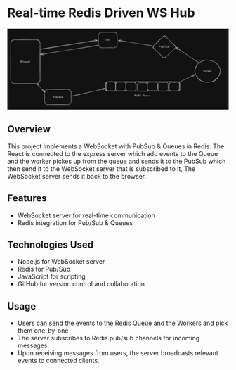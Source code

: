 # Real-time Redis Driven WS Hub

![System Architecture](/client/public/arch.png)

## Overview

This project implements a WebSocket with PubSub & Queues in Redis. The React is connected to the express server which add events to the Queue and the worker pickes up from the queue and sends it to the PubSub which then send it to the WebSocket server that is subscribed to it, The WebSocket server sends it back to the browser.

## Features

- WebSocket server for real-time communication
- Redis integration for Pub/Sub & Queues

## Technologies Used

- Node.js for WebSocket server
- Redis for Pub/Sub
- JavaScript for scripting
- GitHub for version control and collaboration

## Usage

- Users can send the events to the Redis Queue and the Workers and pick them one-by-one
- The server subscribes to Redis pub/sub channels for incoming messages.
- Upon receiving messages from users, the server broadcasts relevant events to connected clients.
